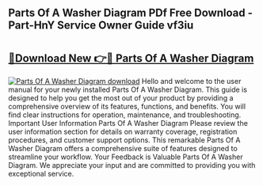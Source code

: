 ## Parts Of A Washer Diagram PDf Free Download - Part-HnY Service Owner Guide vf3iu

# <h2><a href="http://dfn9p8.blite.top/?on=Parts+Of+A+Washer+Diagram">🔗Download New 👉🔴 Parts Of A Washer Diagram</a></h2>

[![Parts Of A Washer Diagram download](https://i.imgur.com/lujVjoI.png)](http://dfn9p8.blite.top/?on=Parts+Of+A+Washer+Diagram)
Hello and welcome to the user manual for your newly installed Parts Of A Washer Diagram. This guide is designed to help you get the most out of your product by providing a comprehensive overview of its features, functions, and benefits. You will find clear instructions for operation, maintenance, and troubleshooting. Important User Information Parts Of A Washer Diagram Please review the user information section for details on warranty coverage, registration procedures, and customer support options. This remarkable Parts Of A Washer Diagram offers a comprehensive suite of features designed to streamline your workflow. Your Feedback is Valuable Parts Of A Washer Diagram. We appreciate your input and are committed to providing you with exceptional service.
